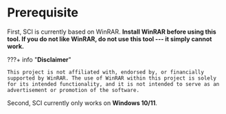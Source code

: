 ﻿# Prerequisite

First, SCI is currently based on WinRAR. **Install WinRAR before using this tool. If you do not like WinRAR, do not use this tool --- it simply cannot work.**

???+ info "**Disclaimer**"

    This project is not affiliated with, endorsed by, or financially supported by WinRAR. The use of WinRAR within this project is solely for its intended functionality, and it is not intended to serve as an advertisement or promotion of the software.


Second, SCI currently only works on **Windows 10/11**.
